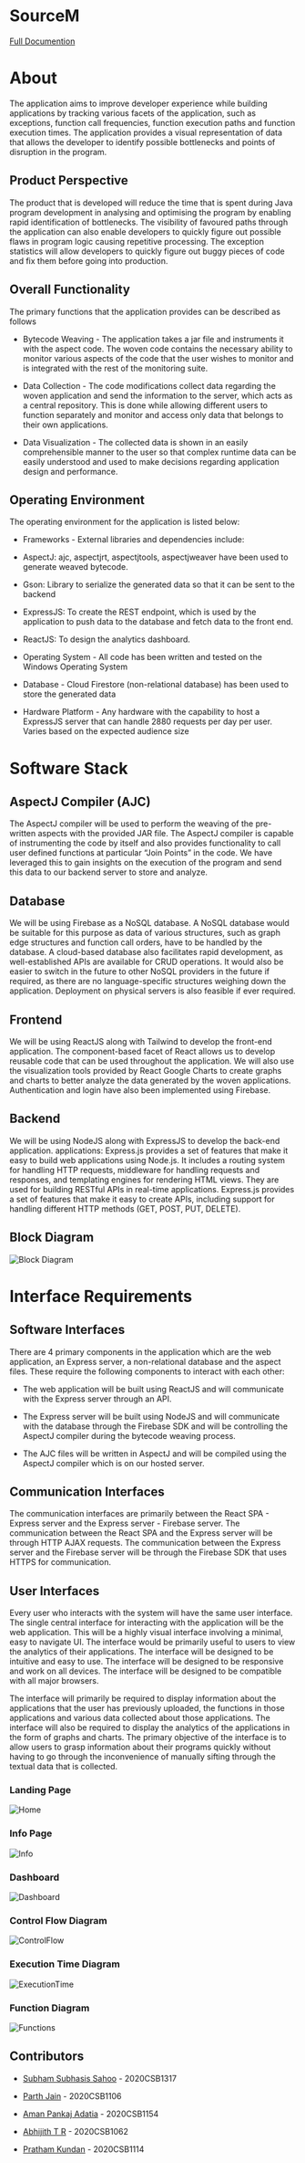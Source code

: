 
#  **SourceM**

[Full Documention](https://github.com/subham-71/CS305-T07/wiki)

# **About**

The application aims to improve developer experience while building applications by tracking various facets of the application, such as exceptions, function call frequencies, function execution paths and function execution times. The application provides a visual representation of data that allows the developer to identify possible bottlenecks and points of disruption in the program.

  

## **Product Perspective**

The product that is developed will reduce the time that is spent during Java program development in analysing and optimising the program by enabling rapid identification of bottlenecks. The visibility of favoured paths through the application can also enable developers to quickly figure out possible flaws in program logic causing repetitive processing. The exception statistics will allow developers to quickly figure out buggy pieces of code and fix them before going into production.

  

##  **Overall Functionality**

The primary functions that the application provides can be described as follows

- Bytecode Weaving - The application takes a jar file and instruments it with the aspect code. The woven code contains the necessary ability to monitor various aspects of the code that the user wishes to monitor and is integrated with the rest of the monitoring suite.

- Data Collection - The code modifications collect data regarding the woven application and send the information to the server, which acts as a central repository. This is done while allowing different users to function separately and monitor and access only data that belongs to their own applications.

- Data Visualization - The collected data is shown in an easily comprehensible manner to the user so that complex runtime data can be easily understood and used to make decisions regarding application design and performance.

  

##  **Operating Environment**

The operating environment for the application is listed below:

* Frameworks - External libraries and dependencies include:

* AspectJ: ajc, aspectjrt, aspectjtools, aspectjweaver have been used to generate weaved bytecode.

* Gson: Library to serialize the generated data so that it can be sent to the backend

* ExpressJS: To create the REST endpoint, which is used by the application to push data to the database and fetch data to the front end.

* ReactJS: To design the analytics dashboard.

* Operating System - All code has been written and tested on the Windows Operating System

* Database - Cloud Firestore (non-relational database) has been used to store the generated data

* Hardware Platform - Any hardware with the capability to host a ExpressJS server that can handle 2880 requests per day per user. Varies based on the expected audience size

  

#  **Software Stack**

##  **AspectJ Compiler (AJC)**

The AspectJ compiler will be used to perform the weaving of the pre-written aspects with the provided JAR file. The AspectJ compiler is capable of instrumenting the code by itself and also provides functionality to call user defined functions at particular “Join Points” in the code. We have leveraged this to gain insights on the execution of the program and send this data to our backend server to store and analyze.

  

##  **Database**

We will be using Firebase as a NoSQL database. A NoSQL database would be suitable for this purpose as data of various structures, such as graph edge structures and function call orders, have to be handled by the database. A cloud-based database also facilitates rapid development, as well-established APIs are available for CRUD operations. It would also be easier to switch in the future to other NoSQL providers in the future if required, as there are no language-specific structures weighing down the application. Deployment on physical servers is also feasible if ever required.

  

##  **Frontend**

We will be using ReactJS along with Tailwind to develop the front-end application. The component-based facet of React allows us to develop reusable code that can be used throughout the application. We will also use the visualization tools provided by React Google Charts to create graphs and charts to better analyze the data generated by the woven applications. Authentication and login have also been implemented using Firebase.

  

##  **Backend**

We will be using NodeJS along with ExpressJS to develop the back-end application. applications: Express.js provides a set of features that make it easy to build web applications using Node.js. It includes a routing system for handling HTTP requests, middleware for handling requests and responses, and templating engines for rendering HTML views. They are used for building RESTful APIs in real-time applications. Express.js provides a set of features that make it easy to create APIs, including support for handling different HTTP methods (GET, POST, PUT, DELETE).

  
##  **Block Diagram**
  ![Block Diagram](https://user-images.githubusercontent.com/72215169/236674305-22d44dd6-b662-4a8f-a3f8-5a69dd3542bf.png)


#  **Interface Requirements**

## **Software Interfaces**

There are 4 primary components in the application which are the web application, an Express server, a non-relational database and the aspect files. These require the following components to interact with each other:

- The web application will be built using ReactJS and will communicate with the Express server through an API.

- The Express server will be built using NodeJS and will communicate with the database through the Firebase SDK and will be controlling the AspectJ compiler during the bytecode weaving process.

- The AJC files will be written in AspectJ and will be compiled using the AspectJ compiler which is on our hosted server.

  

##  **Communication Interfaces**

The communication interfaces are primarily between the React SPA - Express server and the Express server - Firebase server. The communication between the React SPA and the Express server will be through HTTP AJAX requests. The communication between the Express server and the Firebase server will be through the Firebase SDK that uses HTTPS for communication.

##  **User Interfaces**

Every user who interacts with the system will have the same user interface. The single central interface for interacting with the application will be the web application. This will be a highly visual interface involving a minimal, easy to navigate UI. The interface would be primarily useful to users to view the analytics of their applications. The interface will be designed to be intuitive and easy to use. The interface will be designed to be responsive and work on all devices. The interface will be designed to be compatible with all major browsers. <br/>

The interface will primarily be required to display information about the applications that the user has previously uploaded, the functions in those applications and various data collected about those applications. The interface will also be required to display the analytics of the applications in the form of graphs and charts. The primary objective of the interface is to allow users to grasp information about their programs quickly without having to go through the inconvenience of manually sifting through the textual data that is collected.

### **Landing Page**

![Home](https://user-images.githubusercontent.com/72215169/236674329-46688e0b-7390-408c-98c9-4170845e8ea4.jpg)


### **Info Page**

![Info](https://user-images.githubusercontent.com/72215169/236674338-11ba6982-cfa9-45a8-9f02-0859230009c6.jpg)


### **Dashboard**

![Dashboard](https://user-images.githubusercontent.com/72215169/236674348-42605055-9984-41a1-b52c-c7fdc5666adf.PNG)


### **Control Flow Diagram**

![ControlFlow](https://user-images.githubusercontent.com/72215169/236674352-bee8d051-48b1-4ac6-8b00-588c49a7dc82.jpg)


### **Execution Time Diagram**

![ExecutionTime](https://user-images.githubusercontent.com/72215169/236674362-3980e8bc-67ba-4ae8-a537-697841d561bf.jpg)


### **Function Diagram**

![Functions](https://user-images.githubusercontent.com/72215169/236674371-44f149fa-2166-40ad-b302-085ebd075cfb.jpg)


##  **Contributors**

*  [Subham Subhasis Sahoo](https://github.com/subham-71) - 2020CSB1317

*  [Parth Jain](https://github.com/Parth-Jain-2002) - 2020CSB1106

*  [Aman Pankaj Adatia](https://github.com/adatiaaman) - 2020CSB1154

*  [Abhijith T R](https://github.com/Abhijith-TR) - 2020CSB1062

*  [Pratham Kundan](https://github.com/prathamkundan) - 2020CSB1114
